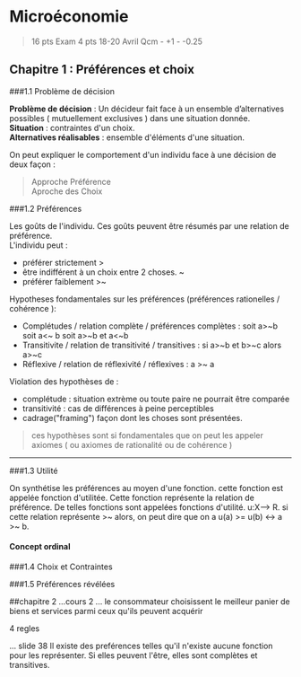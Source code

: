 # Microéconomie

>16 pts Exam
>4  pts 18-20 Avril
>Qcm - +1 - -0.25

## Chapitre 1 : Préférences et choix

###1.1 Problème de décision

**Problème de décision** : Un décideur fait face à un ensemble d’alternatives possibles ( mutuellement exclusives ) dans une situation donnée.  
**Situation** : contraintes d'un choix.  
**Alternatives réalisables** : ensemble d'éléments d'une situation.  

On peut expliquer le comportement d'un individu face à une décision de deux façon : 	
> Approche Préférence     
> Aproche des Choix  

###1.2 Préférences

Les goûts de l'individu. Ces goûts peuvent être résumés par une relation de préférence.  
L'individu peut :  
- préférer strictement \>  
- être indifférent à un choix entre 2 choses. \~  
- préférer faiblement \>\~  

Hypotheses fondamentales sur les préférences (préférences rationelles / cohérence ): 
- Complétudes / relation complète / préférences complètes : soit a\>\~b soit a\<\~ b soit a\>\~b et a\<\~b   
- Transitivite / relation de transitivité / transitives : si a\>\~b et b\>\~c alors a>~c   
- Réflexive / relation de réflexivité / réflexives : a \>\~ a    

Violation des hypothèses de  : 
- complétude : situation extrème ou toute paire ne pourrait être comparée
- transitivité : cas de différences à peine perceptibles  
- cadrage("framing") façon dont les choses sont présentées.  

> ces hypothèses sont si fondamentales que on peut les appeler axiomes ( ou axiomes de rationalité ou de cohérence )  
---

###1.3 Utilité

On synthétise les préférences au moyen d'une fonction. cette fonction est appelée fonction d'utilitée. Cette fonction représente la relation de préférence. De telles fonctions sont appelées fonctions d'utilité. u:X--\> R. si cette relation représente \>\~ alors, on peut dire que on a u(a) \>\= u(b) \<\-\> a \>\~ b.

#### Concept ordinal


###1.4 Choix et Contraintes

###1.5 Préférences révélées

##chapitre 2 
...cours 2 ...
le consommateur choisissent le meilleur panier de biens et services parmi ceux qu'ils peuvent acquérir

4 regles

...
slide 38 
Il existe des preférences telles qu'il n'existe aucune fonction pour les représenter. Si elles peuvent l'être, elles sont complètes et transitives.





